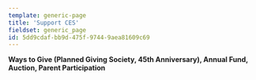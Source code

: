 ```yaml
---
template: generic-page
title: 'Support CES'
fieldset: generic_page
id: 5dd9cdaf-bb9d-475f-9744-9aea81609c69
---
```

<p><b>Ways to Give (Planned Giving Society, 45th Anniversary), Annual Fund, Auction, Parent Participation</b></p>